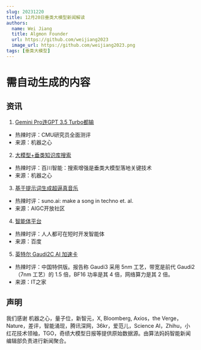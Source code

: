 ```yaml
---
slug: 20231220
title: 12月20日垂类大模型新闻解读
authors:
  name: Wei Jiang
  title: Algmon Founder
  url: https://github.com/weijiang2023
  image_url: https://github.com/weijiang2023.png
tags: [垂类大模型]
---
```


# 需自动生成的内容
## 资讯

1. [Gemini Pro连GPT 3.5 Turbo都输](https://mp.weixin.qq.com/s/OJx6decccSiYWQhV1UIZ-Q)
* 热辣时评：CMU研究员全面测评
* 来源：机器之心

2. [大模型+垂类知识库搜索](https://mp.weixin.qq.com/s/Hy78rtJuJTehAJIC-HK2Rg)
* 热辣时评：百川智能：搜索增强是垂类大模型落地关键技术
* 来源：机器之心

3. [基于提示词生成超逼真音乐](https://mp.weixin.qq.com/s/sz5GUqY3g1ehV8CWJk7-8w)
* 热辣时评：suno.ai: make a song in techno et. al.
* 来源：AIGC开放社区

4. [智能体平台](https://baijiahao.baidu.com/s?id=1785769357066728155)
* 热辣时评：人人都可在短时开发智能体
* 来源：百度

5. [英特尔 Gaudi2C AI 加速卡](https://www.ithome.com/0/740/444.htm)
* 热辣时评：中国特供版。报告称 Gaudi3 采用 5nm 工艺，带宽是前代 Gaudi2（7nm 工艺）的 1.5 倍，BF16 功率是其 4 倍，网络算力是其 2 倍。
* 来源：IT之家

## 声明

我们感谢 机器之心，量子位，新智元，X, Bloomberg, Axios，the Verge，Nature，差评，智能涌现，腾讯深网，36kr，爱范儿，Science AI，Zhihu，小红花技术领袖，TGO，奇绩大模型日报等提供原始数据源。由算法妈妈智能新闻编辑部负责进行新闻聚合。